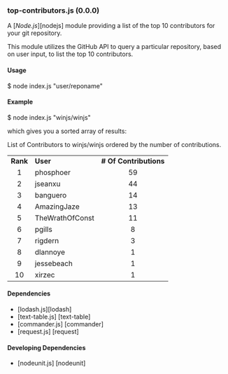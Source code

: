 ### top-contributors.js (0.0.0)

A [_Node.js_][nodejs] module providing a list of the top 10 contributors for your git repository.

This module utilizes the GitHub API to query a particular repository, based on user input, to list
the top 10 contributors.

#### Usage

$ node index.js "user/reponame"

#### Example

$ node index.js "winjs/winjs"

which gives you a sorted array of results:

List of Contributors to winjs/winjs ordered by the number of contributions.
<table>
	<tr>
		<td><b>Rank</b></td>     
		<td><b>User</b></td>
		<td><b># Of Contributions</b></td>
	</tr>
	<tr>
		<td style="text-align:center;">1</td>
		<td>phosphoer</td>
		<td style="text-align:center;">59</td>
	</tr>
	<tr>
		<td style="text-align:center;">2</td>
		<td>jseanxu</td>
		<td style="text-align:center;">44</td>
	</tr>
	<tr>
		<td style="text-align:center;">3</td>
		<td>banguero</td>
		<td style="text-align:center;">14</td>
	</tr>
	<tr>
		<td style="text-align:center;">4</td>
		<td>AmazingJaze</td>
		<td style="text-align:center;">13</td>
	</tr>
	<tr>
		<td style="text-align:center;">5</td>
		<td>TheWrathOfConst</td>
		<td style="text-align:center;">11</td>
	</tr>
	<tr>
		<td style="text-align:center;">6</td>
		<td>pgills</td>
		<td style="text-align:center;">8</td>
	</tr>
	<tr>
		<td style="text-align:center;">7</td>
		<td>rigdern</td>
		<td style="text-align:center;">3</td>
	</tr>
	<tr>
		<td style="text-align:center;">8</td>
		<td>dlannoye</td>
		<td style="text-align:center;">1</td>
	</tr>
	<tr>
		<td style="text-align:center;">9</td>
		<td>jessebeach</td>
		<td style="text-align:center;">1</td>
	</tr>
	<tr>
		<td style="text-align:center;">10</td>
		<td>xirzec</td>
		<td style="text-align:center;">1</td>
	</tr>
</table>

#### Dependencies
* [lodash.js][lodash]
* [text-table.js] [text-table]
* [commander.js] [commander]
* [request.js] [request]

#### Developing Dependencies
* [nodeunit.js] [nodeunit]
